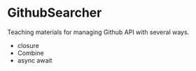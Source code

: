 # GithubSearcher
Teaching materials for managing Github API with several ways.

- closure
- Combine
- async await
